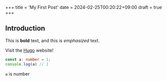 +++
title = 'My First Post'
date = 2024-02-25T00:20:22+09:00
draft = true
+++
## Introduction

This is **bold** text, and this is *emphasized* text.

Visit the [Hugo](https://gohugo.io) website!

```typescript
const a: number = 1;
console.log(a) // 1
```

`a` is number
